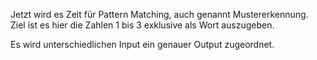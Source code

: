 Jetzt wird es Zeit für Pattern Matching, auch genannt Mustererkennung.
Ziel ist es hier die Zahlen 1 bis 3 exklusive als Wort auszugeben.

Es wird unterschiedlichen Input ein genauer Output zugeordnet.